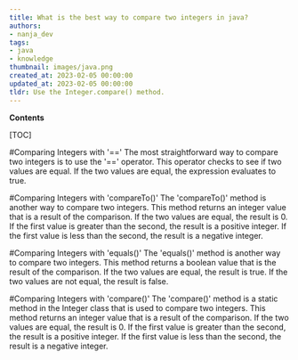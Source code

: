 ```yaml
---
title: What is the best way to compare two integers in java?
authors:
- nanja_dev
tags:
- java
- knowledge
thumbnail: images/java.png
created_at: 2023-02-05 00:00:00
updated_at: 2023-02-05 00:00:00
tldr: Use the Integer.compare() method.
---
```


**Contents**

[TOC]

#Comparing Integers with '=='
The most straightforward way to compare two integers is to use the '==' operator. This operator checks to see if two values are equal. If the two values are equal, the expression evaluates to true.

#Comparing Integers with 'compareTo()'
The 'compareTo()' method is another way to compare two integers. This method returns an integer value that is a result of the comparison. If the two values are equal, the result is 0. If the first value is greater than the second, the result is a positive integer. If the first value is less than the second, the result is a negative integer.

#Comparing Integers with 'equals()'
The 'equals()' method is another way to compare two integers. This method returns a boolean value that is the result of the comparison. If the two values are equal, the result is true. If the two values are not equal, the result is false.

#Comparing Integers with 'compare()'
The 'compare()' method is a static method in the Integer class that is used to compare two integers. This method returns an integer value that is a result of the comparison. If the two values are equal, the result is 0. If the first value is greater than the second, the result is a positive integer. If the first value is less than the second, the result is a negative integer.
